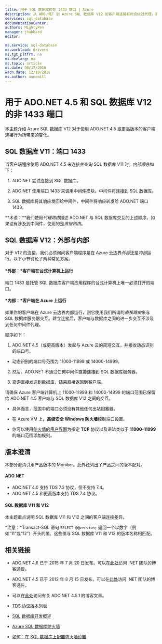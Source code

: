 ```yaml
---
title: 用于 SQL 数据库的非 1433 端口 | Azure
description: 从 ADO.NET 到 Azure SQL 数据库 V12 的客户端连接有时会绕过代理，直接与数据库交互。除 1433 以外的端口变得非常重要。
services: sql-database
documentationCenter: 
authors: MightyPen
manager: jhubbard
editor: 

ms.service: sql-database
ms.workload: drivers
ms.tgt_pltfrm: na
ms.devlang: na
ms.topic: article
ms.date: 08/17/2016
wacn.date: 12/19/2016
ms.author: annemill
---
```


# 用于 ADO.NET 4.5 和 SQL 数据库 V12 的非 1433 端口

本主题介绍 Azure SQL 数据库 V12 对于使用 ADO.NET 4.5 或更高版本的客户端连接行为所带来的变化。

## SQL 数据库 V11：端口 1433

当客户端程序使用 ADO.NET 4.5 来连接并查询 SQL 数据库 V11 时，内部顺序如下：

1. ADO.NET 尝试连接到 SQL 数据库。

2. ADO.NET 使用端口 1433 来调用中间件模块，中间件将连接到 SQL 数据库。

3. SQL 数据库将其响应发回给中间件，中间件将响应转发给 ADO.NET 端口 1433。

**术语：**我们使用*代理路由*描述 ADO.NET 与 SQL 数据库交互的上述顺序。如果没有涉及到中间件，使用的是*直接路由*。

## SQL 数据库 V12：外部与内部

对于 V12 的连接，我们必须询问客户端程序是在 Azure 云边界*外部*还是*内部*运行。以下小节讨论了两种常见方案。

#### *外部：*客户端在台式计算机上运行

端口 1433 是托管 SQL 数据库客户端应用程序的台式计算机上唯一必须打开的端口。

#### *内部：*客户端在 Azure 上运行

如果你的客户端在 Azure 云边界内部运行，则它使用我们所谓的*直接路由*来与 SQL 数据库服务器交互。建立连接后，客户端与数据库之间的进一步交互不涉及到任何中间件代理。

顺序如下：

1. ADO.NET 4.5（或更高版本）发起与 Azure 云的简短交互，并接收动态识别的端口号。
 - 动态识别的端口号范围为 11000-11999 或 14000-14999。

2. 然后，ADO.NET 不通过任何中间件直接连接到 SQL 数据库服务器。

3. 查询直接发送到数据库，结果直接返回到客户端。

请确保 Azure 客户端计算机上 11000-11999 和 14000-14999 的端口范围已保留给 ADO.NET 4.5 客户端与 SQL 数据库 V12 之间的交互。

- 具体而言，范围中的端口必须没有其他任何出站阻塞器。

- 在 Azure VM 上，**高级安全 Windows 防火墙**控制端口设置。
 - 你可以使用[防火墙的用户界面](http://msdn.microsoft.com/zh-cn/library/cc646023.aspx)为指定 **TCP** 协议以及语法类似于 **11000-11999** 的端口范围添加规则。

## 版本澄清

本部分澄清引用产品版本的 Moniker。此外还列出了产品之间的版本配对。

#### ADO.NET

- ADO.NET 4.0 支持 TDS 7.3 协议，但不支持 7.4。
- ADO.NET 4.5 和更高版本支持 TDS 7.4 协议。

#### SQL 数据库 V11 和 V12

本主题重点说明 SQL 数据库 V11 和 V12 之间的客户端连接差异。

*注意：*Transact-SQL 语句 `SELECT @@version;` 返回一个以数字（例如“11”或“12”）开头的值，这些值与 SQL 数据库 V11 和 V12 的版本名称相匹配。

## 相关链接

- ADO.NET 4.6 已于 2015 年 7 月 20 日发布。可以在[此处](http://blogs.msdn.com/b/dotnet/archive/2015/07/20/announcing-net-framework-4-6.aspx)访问 .NET 团队的博客通告。

- ADO.NET 4.5 已于 2012 年 8 月 15 日发布。可以在[此处](http://blogs.msdn.com/b/dotnet/archive/2012/08/15/announcing-the-release-of-net-framework-4-5-rtm-product-and-source-code.aspx)访问 .NET 团队的博客通告。
 - 可以在[此处](http://blogs.msdn.com/b/dotnet/archive/2013/06/26/announcing-the-net-framework-4-5-1-preview.aspx)访问有关 ADO.NET 4.5.1 的博客文章。

- [TDS 协议版本列表](http://www.freetds.org/userguide/tdshistory.htm)

- [SQL 数据库开发概述](./sql-database-develop-overview.md)

- [Azure SQL 数据库防火墙](./sql-database-firewall-configure.md)

- [如何：在 SQL 数据库上配置防火墙设置](./sql-database-configure-firewall-settings-powershell.md)

<!---HONumber=Mooncake_Quality_Review_1202_2016-->